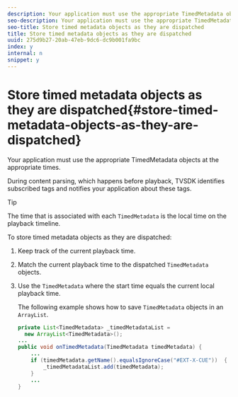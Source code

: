 ```yaml
---
description: Your application must use the appropriate TimedMetadata objects at the appropriate times.
seo-description: Your application must use the appropriate TimedMetadata objects at the appropriate times.
seo-title: Store timed metadata objects as they are dispatched
title: Store timed metadata objects as they are dispatched
uuid: 275d9b27-20ab-47eb-9dc6-dc9b001fa9bc
index: y
internal: n
snippet: y
---
```


# Store timed metadata objects as they are dispatched{#store-timed-metadata-objects-as-they-are-dispatched}

Your application must use the appropriate TimedMetadata objects at the appropriate times.

 During content parsing, which happens before playback, TVSDK identifies subscribed tags and notifies your application about these tags.

>[!TIP]
>
>The time that is associated with each `TimedMetadata` is the local time on the playback timeline.

To store timed metadata objects as they are dispatched: 

1. Keep track of the current playback time.
1. Match the current playback time to the dispatched `TimedMetadata` objects.

1. Use the `TimedMetadata` where the start time equals the current local playback time.

   The following example shows how to save `TimedMetadata` objects in an `ArrayList`. 

   ```java
   private List<TimedMetadata> _timedMetadataList =  
     new ArrayList<TimedMetadata>(); 
   ... 
   public void onTimedMetadata(TimedMetadata timedMetadata) { 
       ... 
       if (timedMetadata.getName().equalsIgnoreCase("#EXT-X-CUE"))  { 
           _timedMetadataList.add(timedMetadata); 
       } 
       ... 
   }
   ```

